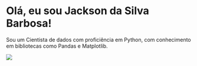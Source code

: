 # Olá, eu sou Jackson da Silva Barbosa!

Sou um Cientista de dados com proficiência em Python, com conhecimento em bibliotecas como Pandas e Matplotlib.

<div style="display: inline-block"> 
  <a href="https://www.linkedin.com/in/jaacksilva" target="_blank"><img src="https://img.shields.io/badge/-LinkedIn-%230077B5?style=for-the-badge&logo=linkedin&logoColor=white" target="_blank"></a> 
</div>
